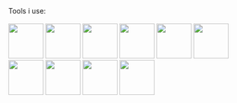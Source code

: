 <div align="left">
  Tools i use:<br><br>
  <img src="https://cdn.jsdelivr.net/gh/devicons/devicon/icons/cplusplus/cplusplus-original.svg" height=70 />
  <img src="https://cdn.jsdelivr.net/gh/devicons/devicon/icons/csharp/csharp-original.svg" height=70 />
  <img src="https://upload.wikimedia.org/wikipedia/commons/f/fb/Adobe_Illustrator_CC_icon.svg" height=70 />
  <img src="https://wayvlyte.xyz/icons/pr.svg" height=70 />
  <img src="https://upload.wikimedia.org/wikipedia/commons/c/cb/Adobe_After_Effects_CC_icon.svg" height=70 />
  <img src="https://cdn.jsdelivr.net/gh/devicons/devicon/icons/visualstudio/visualstudio-plain.svg" height=70 />
  <img src="https://cdn.jsdelivr.net/gh/devicons/devicon/icons/blender/blender-original.svg" height=70 />
  <img src="https://cdn.jsdelivr.net/gh/devicons/devicon/icons/jetbrains/jetbrains-original.svg" height=70 />
  <img src="https://cdn.jsdelivr.net/gh/devicons/devicon/icons/redis/redis-original.svg" height=70 />
  <img src="https://cdn.jsdelivr.net/gh/devicons/devicon/icons/ubuntu/ubuntu-plain.svg" height=70 />
</div>
